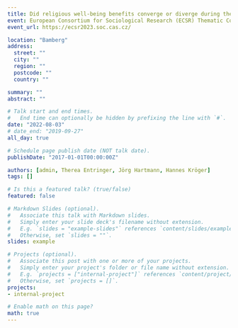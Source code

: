 ```yaml
---
title: Did religious well-being benefits converge or diverge during the early stages of the COVID-19 pandemic in Germany?
event: European Consortium for Sociological Research (ECSR) Thematic Conference „COVID-19 and social inequality in well-being“
event_url: https://ecsr2023.soc.cas.cz/

location: "Bamberg"
address:
  street: ""
  city: ""
  region: ""
  postcode: ""
  country: ""

summary: ""
abstract: ""

# Talk start and end times.
#   End time can optionally be hidden by prefixing the line with `#`.
date: "2022-08-03"
# date_end: "2019-09-27"
all_day: true

# Schedule page publish date (NOT talk date).
publishDate: "2017-01-01T00:00:00Z"

authors: [admin, Therea Entringer, Jörg Hartmann, Hannes Kröger]
tags: []

# Is this a featured talk? (true/false)
featured: false

# Markdown Slides (optional).
#   Associate this talk with Markdown slides.
#   Simply enter your slide deck's filename without extension.
#   E.g. `slides = "example-slides"` references `content/slides/example-slides.md`.
#   Otherwise, set `slides = ""`.
slides: example

# Projects (optional).
#   Associate this post with one or more of your projects.
#   Simply enter your project's folder or file name without extension.
#   E.g. `projects = ["internal-project"]` references `content/project/deep-learning/index.md`.
#   Otherwise, set `projects = []`.
projects:
- internal-project

# Enable math on this page?
math: true
---
```

